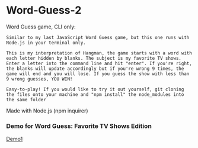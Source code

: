 # Word-Guess-2
Word Guess game, CLI only:

    Similar to my last JavaScript Word Guess game, but this one runs with Node.js in your terminal only. 

    This is my interpretation of Hangman, the game starts with a word with each letter hidden by blanks. The subject is my favorite TV shows. Enter a letter into the command line and hit "enter". If you're right, the blanks will update accordingly but if you're wrong 9 times, the game will end and you will lose. If you guess the show with less than 9 wrong guesses, YOU WIN! 

    Easy-to-play! If you would like to try it out yourself, git cloning the files onto your machine and "npm install" the node_modules into the same folder

Made with Node.js (npm inquirer)

### Demo for Word Guess: Favorite TV Shows Edition

[Demo1](word-guess-demo.gif)



